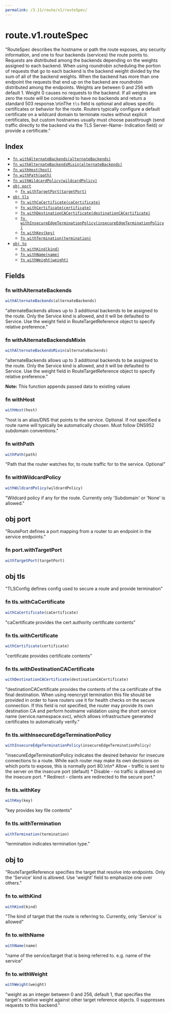 ```yaml
---
permalink: /3.11/route/v1/routeSpec/
---
```


# route.v1.routeSpec

"RouteSpec describes the hostname or path the route exposes, any security information, and one to four backends (services) the route points to. Requests are distributed among the backends depending on the weights assigned to each backend. When using roundrobin scheduling the portion of requests that go to each backend is the backend weight divided by the sum of all of the backend weights. When the backend has more than one endpoint the requests that end up on the backend are roundrobin distributed among the endpoints. Weights are between 0 and 256 with default 1. Weight 0 causes no requests to the backend. If all weights are zero the route will be considered to have no backends and return a standard 503 response.\n\nThe `tls` field is optional and allows specific certificates or behavior for the route. Routers typically configure a default certificate on a wildcard domain to terminate routes without explicit certificates, but custom hostnames usually must choose passthrough (send traffic directly to the backend via the TLS Server-Name- Indication field) or provide a certificate."

## Index

* [`fn withAlternateBackends(alternateBackends)`](#fn-withalternatebackends)
* [`fn withAlternateBackendsMixin(alternateBackends)`](#fn-withalternatebackendsmixin)
* [`fn withHost(host)`](#fn-withhost)
* [`fn withPath(path)`](#fn-withpath)
* [`fn withWildcardPolicy(wildcardPolicy)`](#fn-withwildcardpolicy)
* [`obj port`](#obj-port)
  * [`fn withTargetPort(targetPort)`](#fn-portwithtargetport)
* [`obj tls`](#obj-tls)
  * [`fn withCaCertificate(caCertificate)`](#fn-tlswithcacertificate)
  * [`fn withCertificate(certificate)`](#fn-tlswithcertificate)
  * [`fn withDestinationCACertificate(destinationCACertificate)`](#fn-tlswithdestinationcacertificate)
  * [`fn withInsecureEdgeTerminationPolicy(insecureEdgeTerminationPolicy)`](#fn-tlswithinsecureedgeterminationpolicy)
  * [`fn withKey(key)`](#fn-tlswithkey)
  * [`fn withTermination(termination)`](#fn-tlswithtermination)
* [`obj to`](#obj-to)
  * [`fn withKind(kind)`](#fn-towithkind)
  * [`fn withName(name)`](#fn-towithname)
  * [`fn withWeight(weight)`](#fn-towithweight)

## Fields

### fn withAlternateBackends

```ts
withAlternateBackends(alternateBackends)
```

"alternateBackends allows up to 3 additional backends to be assigned to the route. Only the Service kind is allowed, and it will be defaulted to Service. Use the weight field in RouteTargetReference object to specify relative preference."

### fn withAlternateBackendsMixin

```ts
withAlternateBackendsMixin(alternateBackends)
```

"alternateBackends allows up to 3 additional backends to be assigned to the route. Only the Service kind is allowed, and it will be defaulted to Service. Use the weight field in RouteTargetReference object to specify relative preference."

**Note:** This function appends passed data to existing values

### fn withHost

```ts
withHost(host)
```

"host is an alias/DNS that points to the service. Optional. If not specified a route name will typically be automatically chosen. Must follow DNS952 subdomain conventions."

### fn withPath

```ts
withPath(path)
```

"Path that the router watches for, to route traffic for to the service. Optional"

### fn withWildcardPolicy

```ts
withWildcardPolicy(wildcardPolicy)
```

"Wildcard policy if any for the route. Currently only 'Subdomain' or 'None' is allowed."

## obj port

"RoutePort defines a port mapping from a router to an endpoint in the service endpoints."

### fn port.withTargetPort

```ts
withTargetPort(targetPort)
```



## obj tls

"TLSConfig defines config used to secure a route and provide termination"

### fn tls.withCaCertificate

```ts
withCaCertificate(caCertificate)
```

"caCertificate provides the cert authority certificate contents"

### fn tls.withCertificate

```ts
withCertificate(certificate)
```

"certificate provides certificate contents"

### fn tls.withDestinationCACertificate

```ts
withDestinationCACertificate(destinationCACertificate)
```

"destinationCACertificate provides the contents of the ca certificate of the final destination.  When using reencrypt termination this file should be provided in order to have routers use it for health checks on the secure connection. If this field is not specified, the router may provide its own destination CA and perform hostname validation using the short service name (service.namespace.svc), which allows infrastructure generated certificates to automatically verify."

### fn tls.withInsecureEdgeTerminationPolicy

```ts
withInsecureEdgeTerminationPolicy(insecureEdgeTerminationPolicy)
```

"insecureEdgeTerminationPolicy indicates the desired behavior for insecure connections to a route. While each router may make its own decisions on which ports to expose, this is normally port 80.\n\n* Allow - traffic is sent to the server on the insecure port (default) * Disable - no traffic is allowed on the insecure port. * Redirect - clients are redirected to the secure port."

### fn tls.withKey

```ts
withKey(key)
```

"key provides key file contents"

### fn tls.withTermination

```ts
withTermination(termination)
```

"termination indicates termination type."

## obj to

"RouteTargetReference specifies the target that resolve into endpoints. Only the 'Service' kind is allowed. Use 'weight' field to emphasize one over others."

### fn to.withKind

```ts
withKind(kind)
```

"The kind of target that the route is referring to. Currently, only 'Service' is allowed"

### fn to.withName

```ts
withName(name)
```

"name of the service/target that is being referred to. e.g. name of the service"

### fn to.withWeight

```ts
withWeight(weight)
```

"weight as an integer between 0 and 256, default 1, that specifies the target's relative weight against other target reference objects. 0 suppresses requests to this backend."